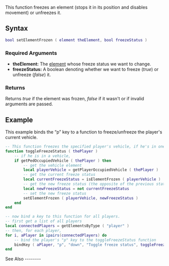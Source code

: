 This function freezes an element (stops it in its position and disables movement) or unfreezes it.

Syntax
------

``` lua
bool setElementFrozen ( element theElement, bool freezeStatus )
```

### Required Arguments

-   **theElement:** The [element](/element.md "wikilink") whose freeze status we want to change.
-   **freezeStatus:** A boolean denoting whether we want to freeze (*true*) or unfreeze (*false*) it.

### Returns

Returns *true* if the element was frozen, *false* if it wasn't or if invalid arguments are passed.

Example
-------

<section name="Serverside example" class="server" show="true">
This example binds the “p” key to a function to freeze/unfreeze the player's current vehicle.

``` lua
-- This function freezes the specified player's vehicle, if he's in one
function toggleFreezeStatus ( thePlayer )
    -- if he is in a vehicle,
    if getPedOccupiedVehicle ( thePlayer ) then
        -- get the vehicle element
        local playerVehicle = getPlayerOccupiedVehicle ( thePlayer )
        -- get the current freeze status
        local currentFreezeStatus = isElementFrozen ( playerVehicle )
        -- get the new freeze status (the opposite of the previous state)
        local newFreezeStatus = not currentFreezeStatus
        -- set the new freeze status
        setElementFrozen ( playerVehicle, newFreezeStatus )
    end
end

-- now bind a key to this function for all players.
-- first get a list of all players
local connectedPlayers = getElementsByType ( "player" )
-- then, for each player,
for i, aPlayer in ipairs(connectedPlayers) do
    -- bind the player's "p" key to the toggleFreezeStatus function
    bindKey ( aPlayer, "p", "down", "Toggle freeze status", toggleFreezeStatus )
end
```

</section>
See Also
--------
